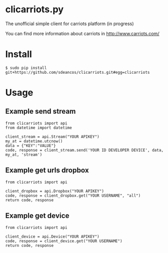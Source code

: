 clicarriots.py
===============

The unofficial simple client for carriots platform (in progress)

You can find more information about carriots in http://www.carriots.com/

Install
=======

	$ sudo pip install git+https://github.com/sdeancos/clicarriots.git#egg=clicarriots 

Usage
=====

Example send stream
-------------------
	from clicarriots import api
	from datetime import datetime

	client_stream = api.Stream("YOUR APIKEY")
	my_at = datetime.utcnow()
	data = {"KEY":"VALUE"}
	code, response = client_stream.send('YOUR ID DEVELOPER DEVICE', data, my_at, 'stream')

Example get urls dropbox
------------------------
	from clicarriots import api

	client_dropbox = api.Dropbox("YOUR APIKEY")
	code, response = client_dropbox.get("YOUR USERNAME", "all")
	return code, response
	
Example get device
------------------
	from clicarriots import api

	client_device = api.Device("YOUR APIKEY")
	code, response = client_device.get("YOUR USERNAME")
	return code, response
